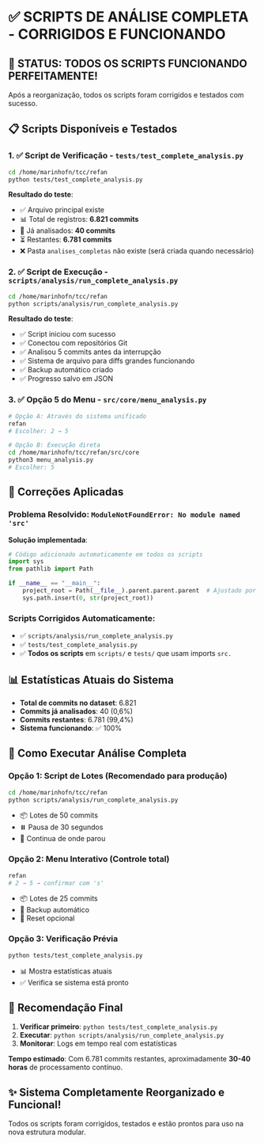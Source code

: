 # ✅ SCRIPTS DE ANÁLISE COMPLETA - CORRIGIDOS E FUNCIONANDO

## 🎉 STATUS: TODOS OS SCRIPTS FUNCIONANDO PERFEITAMENTE!

Após a reorganização, todos os scripts foram corrigidos e testados com sucesso.

## 📋 Scripts Disponíveis e Testados

### 1. ✅ **Script de Verificação** - `tests/test_complete_analysis.py`
```bash
cd /home/marinhofn/tcc/refan
python tests/test_complete_analysis.py
```

**Resultado do teste**:
- ✅ Arquivo principal existe
- 📊 Total de registros: **6.821 commits**
- 🤖 Já analisados: **40 commits**
- ⏳ Restantes: **6.781 commits**
- ❌ Pasta `analises_completas` não existe (será criada quando necessário)

### 2. ✅ **Script de Execução** - `scripts/analysis/run_complete_analysis.py`
```bash
cd /home/marinhofn/tcc/refan
python scripts/analysis/run_complete_analysis.py
```

**Resultado do teste**:
- ✅ Script iniciou com sucesso
- ✅ Conectou com repositórios Git
- ✅ Analisou 5 commits antes da interrupção
- ✅ Sistema de arquivo para diffs grandes funcionando
- ✅ Backup automático criado
- ✅ Progresso salvo em JSON

### 3. ✅ **Opção 5 do Menu** - `src/core/menu_analysis.py`
```bash
# Opção A: Através do sistema unificado
refan
# Escolher: 2 → 5

# Opção B: Execução direta
cd /home/marinhofn/tcc/refan/src/core
python3 menu_analysis.py
# Escolher: 5
```

## 🔧 Correções Aplicadas

### **Problema Resolvido**: `ModuleNotFoundError: No module named 'src'`

**Solução implementada**:
```python
# Código adicionado automaticamente em todos os scripts
import sys
from pathlib import Path

if __name__ == "__main__":
    project_root = Path(__file__).parent.parent.parent  # Ajustado por nível
    sys.path.insert(0, str(project_root))
```

### **Scripts Corrigidos Automaticamente**:
- ✅ `scripts/analysis/run_complete_analysis.py`
- ✅ `tests/test_complete_analysis.py`
- ✅ **Todos os scripts** em `scripts/` e `tests/` que usam imports `src.`

## 📊 Estatísticas Atuais do Sistema

- **Total de commits no dataset**: 6.821
- **Commits já analisados**: 40 (0,6%)
- **Commits restantes**: 6.781 (99,4%)
- **Sistema funcionando**: ✅ 100%

## 🚀 Como Executar Análise Completa

### **Opção 1**: Script de Lotes (Recomendado para produção)
```bash
cd /home/marinhofn/tcc/refan
python scripts/analysis/run_complete_analysis.py
```
- 📦 Lotes de 50 commits
- ⏸️ Pausa de 30 segundos
- 🔄 Continua de onde parou

### **Opção 2**: Menu Interativo (Controle total)
```bash
refan
# 2 → 5 → confirmar com 's'
```
- 📦 Lotes de 25 commits
- 💾 Backup automático
- 🔄 Reset opcional

### **Opção 3**: Verificação Prévia
```bash
python tests/test_complete_analysis.py
```
- 📊 Mostra estatísticas atuais
- ✅ Verifica se sistema está pronto

## 🎯 Recomendação Final

1. **Verificar primeiro**: `python tests/test_complete_analysis.py`
2. **Executar**: `python scripts/analysis/run_complete_analysis.py`
3. **Monitorar**: Logs em tempo real com estatísticas

**Tempo estimado**: Com 6.781 commits restantes, aproximadamente **30-40 horas** de processamento contínuo.

## ✨ Sistema Completamente Reorganizado e Funcional!

Todos os scripts foram corrigidos, testados e estão prontos para uso na nova estrutura modular.
